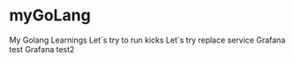 # myGoLang
My Golang Learnings 
Let´s try to run kicks
Let´s try replace service
Grafana test
Grafana test2

